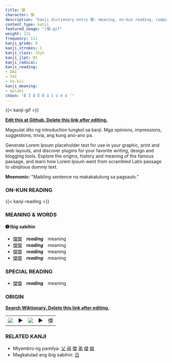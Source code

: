 ```yaml
---
title: 傑
character: 傑
description: "Kanji dictionary entry 傑: meaning, on-kun reading, compounds, origin, related kanji"
content_type: kanji
featured_image: "/傑.gif"
weight: 111
frequency: 111
kanji_grade: 9
kanji_strokes: 1
kanji_class: Jōyō
kanji_jlpt: N1
kanji_radical: 
kanji_reading: 
- DAI
- TAI
- oo-kii
kanji_meaning:
- malaki
chōon: "Ā Ī Ū Ē Ō ā ī ū ē ō ’"
---
```

[//]: # (Don't edit the line below. Kanji animated GIF code is automatically generated.)
{{< kanji-gif >}}

[//]: # (Edit below this line.)

**[Edit this at Github. Delete this link after editing.](https://github.com/tim0g/tim/tree/main/content/kanji/傑/index.md)**

Magsulat dito ng introduction tungkol sa kanji. Mga opinions, impressions, suggestions, trivia, ang kung ano-ano pa.

Generate Lorem Ipsum placeholder text for use in your graphic, print and web layouts, and discover plugins for your favorite writing, design and blogging tools. Explore the origins, history and meaning of the famous passage, and learn how Lorem Ipsum went from scrambled Latin passage to ubiqitous dummy text.
 
**Mnemonic:** "Maikling sentence na makakatulong sa pagsaulo."

### ON-KUN READING

[//]: # (Don't edit the line below. ON-KUN READING code is automatically generated.)
{{< kanji-reading >}}

### MEANING & WORDS

#### ➊ **Ibig sabihin**
  - [傑](../傑)[傑](../傑)　***reading***　meaning
  - [傑](../傑)[傑](../傑)　***reading***　meaning
  - [傑](../傑)[傑](../傑)　***reading***　meaning
  - [傑](../傑)[傑](../傑)　***reading***　meaning

### SPECIAL READING
  - [傑](../傑)[傑](../傑)　***reading***　meaning

### ORIGIN

**[Search Wiktionary. Delete this link after editing.](https://wiktionary.org/wiki/傑)**
<table class="kanji-table"><tr><td>
<img src="60px-傑-bronze.svg.png">
</td><td>▶</td><td>
<img src="60px-傑-oracle.svg.png">
</td><td>▶</td>
<td class="kanji-origin">傑</td>
</tr></table>

### RELATED KANJI
- Miyembro ng pamilya: [父](../父) [母](../母) [傑](../傑) [弟](../弟) [傑](../傑) [娘](../娘)
- Magkatulad ang ibig sabihin: [日](../日)
